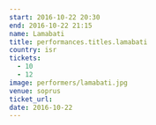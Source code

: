 ```yaml
---
start: 2016-10-22 20:30
end: 2016-10-22 21:15
name: Lamabati
title: performances.titles.lamabati
country: isr
tickets:
  - 10
  - 12
image: performers/lamabati.jpg
venue: soprus
ticket_url: 
date: 2016-10-22
---
```

